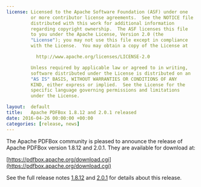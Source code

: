 ```yaml
---
license: Licensed to the Apache Software Foundation (ASF) under one
         or more contributor license agreements.  See the NOTICE file
         distributed with this work for additional information
         regarding copyright ownership.  The ASF licenses this file
         to you under the Apache License, Version 2.0 (the
         "License"); you may not use this file except in compliance
         with the License.  You may obtain a copy of the License at

           http://www.apache.org/licenses/LICENSE-2.0

         Unless required by applicable law or agreed to in writing,
         software distributed under the License is distributed on an
         "AS IS" BASIS, WITHOUT WARRANTIES OR CONDITIONS OF ANY
         KIND, either express or implied.  See the License for the
         specific language governing permissions and limitations
         under the License.

layout:  default
title:   Apache PDFBox 1.8.12 and 2.0.1 released
date: 2016-04-26 00:00:00 +00:00
categories: [release, news]
---
```


The Apache PDFBox community is pleased to announce the release of
Apache PDFBox version 1.8.12 and 2.0.1. They are available for download at:

[https://pdfbox.apache.org/download.cgi](https://pdfbox.apache.org/download.cgi)

See the full release notes [1.8.12](https://issues.apache.org/jira/secure/ReleaseNote.jspa?projectId=12310760&version=12334652) and [2.0.1](https://issues.apache.org/jira/secure/ReleaseNote.jspa?projectId=12310760&version=12335342) for details about this release.
